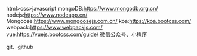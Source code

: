 <!--
 * @Author: xiuxiu
 * @Date: 2021-11-20 20:09:16
 * @LastEditTime: 2021-11-25 20:15:43
 * @FilePath: \all\web.md
-->


html>css>javascript
mongoDB:https://www.mongodb.org.cn/
nodejs:https://www.nodeapp.cn/
Mongoose:https://www.mongoosejs.com.cn/
koa:https://koa.bootcss.com/
webpack:https://www.webpackjs.com/
vue:https://vuejs.bootcss.com/guide/
微信公众号、小程序

git、github


